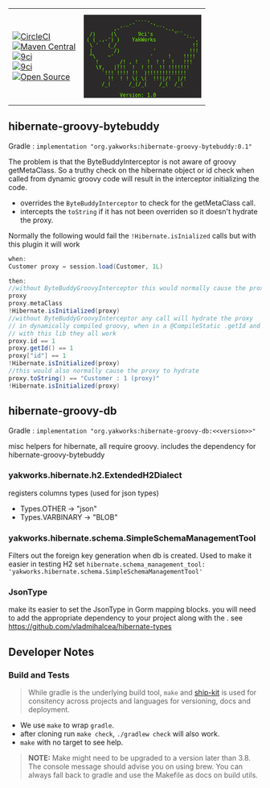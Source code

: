 <table><tr><td>

[![CircleCI](https://img.shields.io/circleci/project/github/yakworks/hibernate-groovy/master.svg?longCache=true&style=for-the-badge&logo=circleci)](https://circleci.com/gh/yakworks/hibernate-groovy) \
[![Maven Central](https://maven-badges.herokuapp.com/maven-central/org.yakworks/hibernate-groovy/badge.svg?style=for-the-badge)](https://maven-badges.herokuapp.com/maven-central/org.yakworks/hibernate-groovy) \
[![9ci](https://img.shields.io/badge/BUILT%20BY-9ci%20Inc-blue.svg?longCache=true&style=for-the-badge)](http://9ci.com) \
[![9ci](https://img.shields.io/badge/GLUTEN-FREE-pink.svg?longCache=true&style=for-the-badge&logo=Atari)](http://9ci.com) \
[![Open Source](https://badges.frapsoft.com/os/v3/open-source.svg?v=103)](https://yak.works/)

</td>
<td>

<pre style="line-height: normal; background-color:#2b2929; color:#76ff00; font-family: monospace; white-space: pre; font-size: 10px">

              _.-````'-,_
          ,-'`           `'-.,_
  /)     (\       9ci's       '``-.
 ( ( .,-') )    YakWorks          ```,
  \ '   (_/                         !!
  |       /)           '           !!!
  ^\    ~'            '     !    !!!! 
    !      _/! , !   !  ! !  !   !!!   
    \Y,   |!!!  !  ! !!  !! !!!!!!!
      `!!! !!!! !!  )!!!!!!!!!!!!!
        !!  ! ! \( \(  !!!|/!  |/!
      /_(      /_(/_(    /_(  /_(   

            Version: 1.0
</pre>
</td></tr></table>

## hibernate-groovy-bytebuddy

Gradle : `implementation "org.yakworks:hibernate-groovy-bytebuddy:0.1"`

The problem is that the ByteBuddyInterceptor is not aware of groovy getMetaClass.
So a truthy check on the hibernate object or id check when called from dynamic groovy code will result in the interceptor initializing the code.

- overrides the `ByteBuddyInterceptor` to check for the getMetaClass call. 
- intercepts the `toString` if it has not been overriden so it doesn't hydrate the proxy. 

Normally the following would fail the `!Hibernate.isInialized` calls but with this plugin it will work

```groovy
when:
Customer proxy = session.load(Customer, 1L)

then:
//without ByteBuddyGroovyInterceptor this would normally cause the proxy to init
proxy
proxy.metaClass
!Hibernate.isInitialized(proxy)
//without ByteBuddyGroovyInterceptor any call will hydrate the proxy
// in dynamically compiled groovy, when in a @CompileStatic .getId and .id work just like java.
// with this lib they all work
proxy.id == 1
proxy.getId() == 1
proxy["id"] == 1
!Hibernate.isInitialized(proxy)
//this would also normally cause the proxy to hydrate
proxy.toString() == "Customer : 1 (proxy)"
!Hibernate.isInitialized(proxy)
```

## hibernate-groovy-db

Gradle : `implementation "org.yakworks:hibernate-groovy-db:<<version>>"`

misc helpers for hibernate, all require groovy. 
includes the dependency for hibernate-groovy-bytebuddy

### yakworks.hibernate.h2.ExtendedH2Dialect

registers columns types (used for json types)

- Types.OTHER -> "json"
- Types.VARBINARY -> "BLOB"

### yakworks.hibernate.schema.SimpleSchemaManagementTool

Filters out the foreign key generation when db is created. Used to make it easier in testing H2
set `hibernate.schema_management_tool: 'yakworks.hibernate.schema.SimpleSchemaManagementTool'`

### JsonType

make its easier to set the JsonType in Gorm mapping blocks. 
you will need to add the appropriate dependency to your project along with the . 
see https://github.com/vladmihalcea/hibernate-types


## Developer Notes

### Build and Tests

> While gradle is the underlying build tool, `make` and [ship-kit](https://github.com/yakworks/shipkit) is used for consitency across projects and languages for versioning, docs and deployment. 

- We use `make` to wrap `gradle`.
- after cloning run `make check`, `./gradlew check` will also work.   
- `make` with no target to see help. 

> **NOTE:** Make might need to be upgraded to a version later than 3.8. 
> The console message should advise you on using brew. You can always fall back to gradle and use the Makefile as docs on build utils.
